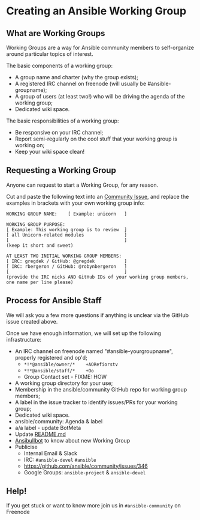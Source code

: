 # Creating an Ansible Working Group

## What are Working Groups


Working Groups are a way for Ansible community members to self-organize around particular topics of interest.

The basic components of a working group:
* A group name and charter (why the group exists);
* A registered IRC channel on freenode (will usually be #ansible-groupname);
* A group of users (at least two!) who will be driving the agenda of the working group;
* Dedicated wiki space.

The basic responsibilities of a working group:
* Be responsive on your IRC channel;
* Report semi-regularly on the cool stuff that your working group is working on;
* Keep your wiki space clean!

## Requesting a Working Group

Anyone can request to start a Working Group, for any reason. 

Cut and paste the following text into an [Community Issue](https://github.com/ansible/community/issues/new), and replace the examples in brackets
with your own working group info:

```
WORKING GROUP NAME:    [ Example: unicorn   ]

WORKING GROUP PURPOSE:
[ Example: This working group is to review  ]
[ all Unicorn-related modules               ]
[                                           ]
(keep it short and sweet)

AT LEAST TWO INITIAL WORKING GROUP MEMBERS:
[ IRC: gregdek / GitHub: @gregdek           ]
[ IRC: rbergeron / GitHub: @robynbergeron   ]
[                                           ]
(provide the IRC nicks AND GitHub IDs of your working group members, one name per line please)
```



## Process for Ansible Staff

We will ask you a few more questions if anything is unclear via the GitHub issue created above.

Once we have enough information, we will set up the following infrastructure:
* An IRC channel on freenode named "#ansible-yourgroupname", properly registered and op'd;
  * `*!*@ansible/owner/*    +AORefiorstv`
  * `*!*@ansible/staff/*    +Oo`
  * Group Contact set - FIXME: HOW
* A working group directory for your use;
* Membership in the ansible/community GitHub repo for working group members;
* A label in the issue tracker to identify issues/PRs for your working group;
* Dedicated wiki space.
* ansible/community: Agenda & label
* a/a label - update BotMeta
* Update [README.md](https://github.com/ansible/community/edit/master/README.md)
* [Ansibullbot](https://github.com/ansible/ansibullbot/blob/master/ansibullbot/triagers/plugins/community_workgroups.py) to know about new Working Group
* Publicise
  * Internal Email & Slack
  * IRC: `#ansible-devel`  `#ansible` 
  * https://github.com/ansible/community/issues/346
  * Google Groups: `ansible-project` & `ansible-devel`

## Help!

If you get stuck or want to know more join us in `#ansible-community` on Freenode
